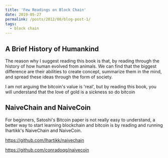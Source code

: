 ```yaml
---
title: 'Few Readings on Block Chain'
date: 2019-05-27
permalink: /posts/2012/08/blog-post-1/
tags:
  - block chain 
---
```


## A Brief History of Humankind
The reason why I suggest reading this book is that, by reading through the history of how human evolved from animals.
We can find that the biggest difference are their abilities to create concept, summarize them in the mind,
and spread these ideas through the form of society.

I am not arguing the bitcoin's value is 'real', but by reading this book, you will understand that the love of gold is a sickness so do bitcoin 

## NaiveChain and NaiveCoin 

For beginners, Satoshi's Bitcoin paper is not really easy to understand, a better way to start learning blockchain and bitcoin is by reading and running lhartikk's NaiveChain and NaiveCoin.

https://github.com/lhartikk/naivechain

https://github.com/conradoqg/naivecoin

